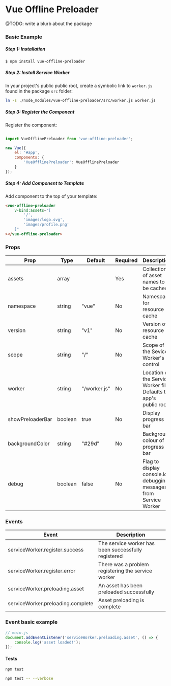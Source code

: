 # Vue Offline Preloader

@TODO: write a blurb about the package

### Basic Example

##### Step 1: Installation

```
$ npm install vue-offline-preloader
```

##### Step 2: Install Service Worker

In your project's public public root, create a symbolic link to `worker.js` found in the package `src` folder:

```bash
ln -s ./node_modules/vue-offline-preloader/src/worker.js worker.js
```


##### Step 3: Register the Component
Register the component:

```javascript

import VueOfflinePreloader from 'vue-offline-preloader';

new Vue({
    el: '#app',
    components: {
        'VueOfflinePreloader': VueOfflinePreloader
    }
});
```

##### Step 4: Add Component to Template

Add component to the top of your template:

```html
<vue-offline-preloader 
    v-bind:assets="[
        '/',
        'images/logo.svg',
        'images/profile.png'
    ]"
></vue-offline-preloader>
```


### Props

| Prop             | Type    | Default      | Required | Description  |
| ---------------- |---------| -------------|----------|--------------|
| assets           | array   |              | Yes      | Collection of asset names to be cached |
| namespace        | string  | "vue"        | No       | Namespace for resource cache |
| version          | string  | "v1"         | No       | Version of resource cache |
| scope            | string  | "/"          | No       | Scope of the Sevice Worker's control |
| worker           | string  | "/worker.js" | No       | Location of the Service Worker file. Defaults to app's public root |
| showPreloaderBar | boolean | true         | No       | Display progress bar |
| backgroundColor  | string  | "#29d"       | No       | Background colour of progress bar |
| debug            | boolean | false        | No       | Flag to display console.log debugging messages from Service Worker |

### Events

| Event                              | Description  |
| -----------------------------------|--------------|
| serviceWorker.register.success     | The service worker has been successfully registered  |
| serviceWorker.register.error       | There was a problem registering the service worker  |
| serviceWorker.preloading.asset     | An asset has been preloaded successfully  |
| serviceWorker.preloading.complete  | Asset preloading is complete  |


### Event basic example

```javascript
// main.js
document.addEventListener('serviceWorker.preloading.asset', () => {
    console.log('asset loaded!');
});
```

#### Tests

```bash
npm test
```

```bash
npm test -- --verbose
```